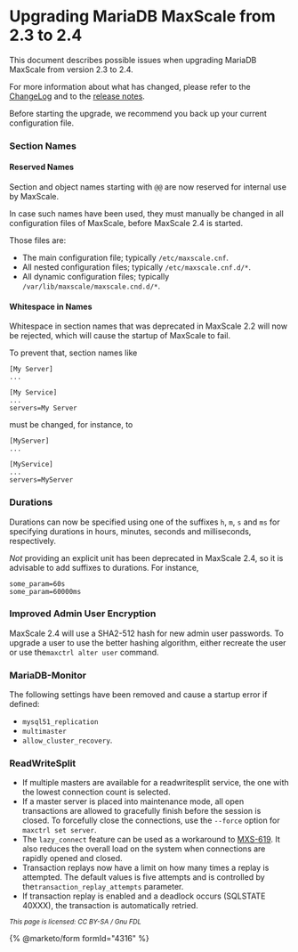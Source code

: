 # Upgrading MariaDB MaxScale from 2.3 to 2.4

This document describes possible issues when upgrading MariaDB
MaxScale from version 2.3 to 2.4.

For more information about what has changed, please refer to the [ChangeLog](https://app.gitbook.com/s/aEnK0ZXmUbJzqQrTjFyb/maxscale) and to the [release notes](https://app.gitbook.com/s/aEnK0ZXmUbJzqQrTjFyb/maxscale).

Before starting the upgrade, we recommend you back up your current
configuration file.

### Section Names

#### Reserved Names

Section and object names starting with `@@` are now reserved for
internal use by MaxScale.

In case such names have been used, they must manually be changed
in all configuration files of MaxScale, before MaxScale 2.4 is started.

Those files are:

* The main configuration file; typically `/etc/maxscale.cnf`.
* All nested configuration files; typically `/etc/maxscale.cnf.d/*`.
* All dynamic configuration files; typically `/var/lib/maxscale/maxscale.cnd.d/*`.

#### Whitespace in Names

Whitespace in section names that was deprecated in MaxScale 2.2 will now be
rejected, which will cause the startup of MaxScale to fail.

To prevent that, section names like

```
[My Server]
...

[My Service]
...
servers=My Server
```

must be changed, for instance, to

```
[MyServer]
...

[MyService]
...
servers=MyServer
```

### Durations

Durations can now be specified using one of the suffixes `h`, `m`, `s`
and `ms` for specifying durations in hours, minutes, seconds and
milliseconds, respectively.

_Not_ providing an explicit unit has been deprecated in MaxScale 2.4,
so it is advisable to add suffixes to durations. For instance,

```
some_param=60s
some_param=60000ms
```

### Improved Admin User Encryption

MaxScale 2.4 will use a SHA2-512 hash for new admin user passwords. To upgrade a
user to use the better hashing algorithm, either recreate the user or use the`maxctrl alter user` command.

### MariaDB-Monitor

The following settings have been removed and cause a startup error
if defined:

* `mysql51_replication`
* `multimaster`
* `allow_cluster_recovery`.

### ReadWriteSplit

* If multiple masters are available for a readwritesplit service, the one with
  the lowest connection count is selected.
* If a master server is placed into maintenance mode, all open transactions are
  allowed to gracefully finish before the session is closed. To forcefully close
  the connections, use the `--force` option for `maxctrl set server`.
* The `lazy_connect` feature can be used as a workaround to [MXS-619](https://jira.mariadb.org/browse/MXS-619). It also reduces the
  overall load on the system when connections are rapidly opened and closed.
* Transaction replays now have a limit on how many times a replay is
  attempted. The default values is five attempts and is controlled by the`transaction_replay_attempts` parameter.
* If transaction replay is enabled and a deadlock occurs (SQLSTATE 40XXX), the
  transaction is automatically retried.

<sub>_This page is licensed: CC BY-SA / Gnu FDL_</sub>

{% @marketo/form formId="4316" %}
